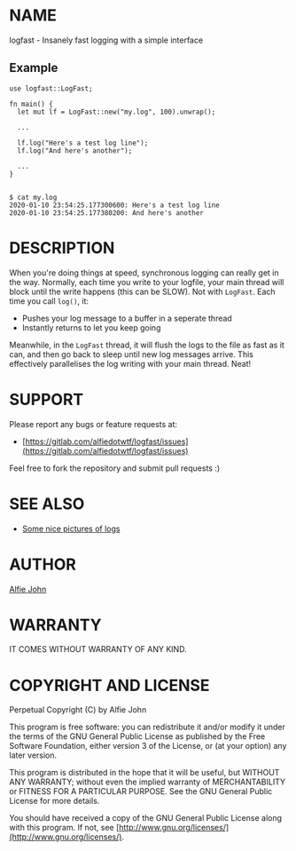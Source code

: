 # NAME

logfast - Insanely fast logging with a simple interface

## Example

    use logfast::LogFast;

    fn main() {
      let mut lf = LogFast::new("my.log", 100).unwrap();

      ...

      lf.log("Here's a test log line");
      lf.log("And here's another");

      ...
    }


    $ cat my.log
    2020-01-10 23:54:25.177300600: Here's a test log line
    2020-01-10 23:54:25.177380200: And here's another

# DESCRIPTION

When you're doing things at speed, synchronous logging can really get in the
way. Normally, each time you write to your logfile, your main thread will block
until the write happens (this can be SLOW). Not with `LogFast`. Each time you
call `log()`, it:

* Pushes your log message to a buffer in a seperate thread
* Instantly returns to let you keep going 

Meanwhile, in the `LogFast` thread, it will flush the logs to the file as fast
as it can, and then go back to sleep until new log messages arrive. This
effectively parallelises the log writing with your main thread. Neat!

# SUPPORT

Please report any bugs or feature requests at:

* [https://gitlab.com/alfiedotwtf/logfast/issues](https://gitlab.com/alfiedotwtf/logfast/issues)

Feel free to fork the repository and submit pull requests :)

# SEE ALSO

* [Some nice pictures of logs](https://www.flickr.com/search?text=logs)

# AUTHOR

[Alfie John](https://www.alfie.wtf)

# WARRANTY

IT COMES WITHOUT WARRANTY OF ANY KIND.

# COPYRIGHT AND LICENSE

Perpetual Copyright (C) by Alfie John

This program is free software: you can redistribute it and/or modify it under
the terms of the GNU General Public License as published by the Free Software
Foundation, either version 3 of the License, or (at your option) any later
version.

This program is distributed in the hope that it will be useful, but WITHOUT ANY
WARRANTY; without even the implied warranty of MERCHANTABILITY or FITNESS FOR A
PARTICULAR PURPOSE. See the GNU General Public License for more details.

You should have received a copy of the GNU General Public License along with
this program. If not, see [http://www.gnu.org/licenses/](http://www.gnu.org/licenses/).

